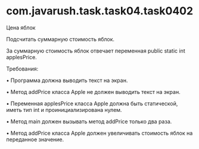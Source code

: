 # com.javarush.task.task04.task0402

Цена яблок

Подсчитать суммарную стоимость яблок.

За суммарную стоимость яблок отвечает переменная public static int applesPrice.


Требования:

•	Программа должна выводить текст на экран.

•	Метод addPrice класса Apple не должен выводить текст на экран.

•	Переменная applesPrice класса Apple должна быть статической, иметь тип int и проинициализирована нулем.

•	Метод main должен вызывать метод addPrice только два раза.

•	Метод addPrice класса Apple должен увеличивать стоимость яблок на переданное значение.
